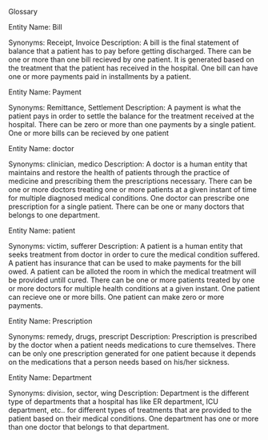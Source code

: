 Glossary

Entity Name: Bill

Synonyms: Receipt, Invoice
Description: A bill is the final statement of balance that a patient has to pay before getting discharged. 
There can be one or more than one bill recieved by one patient. It is generated based on the treatment that the patient has received in the hospital.
One bill can have one or more payments paid in installments by a patient.

Entity Name: Payment

Synonyms: Remittance, Settlement
Description: A payment is what the patient pays in order to settle the balance for the treatment received at the hospital.
There can be zero or more than one payments by a single patient.
One or more bills can be recieved by one patient

Entity Name: doctor

Synonyms: clinician, medico
Description: A doctor is a human entity that maintains and restore the health of patients through the practice of medicine and
prescribing them the prescriptions necessary.
There can be one or more doctors treating one or more patients at a given instant of time for multiple diagnosed medical conditions.
One doctor can prescribe one prescription for a single patient.
There can be one or many doctors that belongs to one department.

Entity Name: patient

Synonyms: victim, sufferer
Description: A patient is a human entity that seeks treatment from doctor in order to cure the medical condition suffered. A patient 
has insurance that can be used to make payments for the bill owed. A patient can be alloted the room in which the medical treatment 
will be provided untill cured.
There can be one or more patients treated by one or more doctors for multiple health conditions at a given instant.
One patient can recieve one or more bills.
One patient can make zero or more payments.

Entity Name: Prescription 

Synonyms: remedy, drugs, prescript
Description: Prescription is prescribed by the doctor when a patient needs medications to cure themselves. 
There can be only one prescription generated for one patient because it depends on the medications that a person needs based on his/her sickness. 

Entity Name: Department

Synonyms: division, sector, wing
Description: Department is the different type of departments that a hospital has like ER department, ICU department, etc.. for different types of treatments that are provided to the patient based on their medical conditions. 
One department has one or more than one doctor that belongs to that department. 

